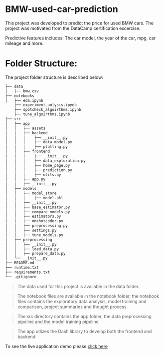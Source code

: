 # BMW-used-car-prediction

This project was developed to predict the price for used BMW cars. The project was motivated from the DataCamp certification excercise.

Predictive features includes: The car model, the year of the car, mpg, car mileage and more.

# Folder Structure:

The project folder structure is described below:

```bash
├── data
│   ├── bmw.csv
├── notebooks
│   ├── eda.ipynb
    ├── experiment_anlysis.ipynb
    ├── spotcheck_algoirthms.ipynb
    ├── tune_algoirthms.ipynb
├── src
│   ├── app
│   │   ├── assets
│   │   ├── backend
│   │   │    ├── __init__.py
│   │   │    ├── data_model.py
│   │   │    ├── plotting.py
│   │   ├── frontend
│   │   │    ├── __init__.py
│   │   │    ├── data_exploration.py
│   │   │    ├── home_page.py
│   │   │    ├── prediction.py
│   │   │    ├── utils.py
│   │   ├── app.py
│   │   ├── __init__.py
│   ├── models
│   │   ├── model_store
│   │   │    ├── model.pkl
│   │   ├── __init__.py
│   │   ├── base_estimator.py
│   │   ├── compare_models.py
│   │   ├── estimators.py
│   │   ├── onehotcoder.py
│   │   ├── preprocessing.py
│   │   ├── settings.py
│   │   ├── tune_models.py
│   ├── preprocessing
│   │   ├── __init__.py
│   │   ├── load_data.py
│   │   ├── prepare_data.py
│   └── __init__.py
├── README.md
├── runtime.txt
├── requirements.txt
└── .gitignore
```

> The data used for this project is available in the data folder.

> The notebook files are available in the notebook folder, the notebook files contains the exploratory data analysis, model training and comparison, project summaries and thought process.

> The src directory contains the app folder, the data preprocessing pipeline and the model training pipeline

> The app utlizes the Dash library to develop both the frontend and backend

To see the live application demo please [click here](https://bmw-car-prediction.herokuapp.com/)
